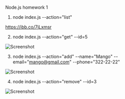 Node.js homework 1

1. node index.js --action="list"

https://ibb.co/7jLxmsr

2. node index.js --action="get" --id=5

![Screenshot](https://prnt.sc/nXkTjNXmJbC-)

3. node index.js --action="add" --name="Mango" --email="mango@gmail.com" --phone="322-22-22"

![Screenshot](https://prnt.sc/LgbwFQ-CSAvb)

4. node index.js --action="remove" --id=3

![Screenshot](https://prnt.sc/TebzskPYFbfO)
